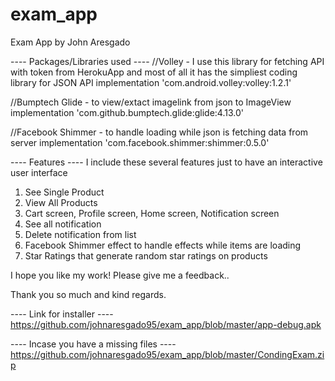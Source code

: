 # exam_app
Exam App by John Aresgado

---- Packages/Libraries used ----
//Volley - I use this library for fetching API with token from HerokuApp and most of all it has the simpliest coding library for JSON API
implementation 'com.android.volley:volley:1.2.1'

//Bumptech Glide - to view/extact imagelink from json to ImageView 
implementation 'com.github.bumptech.glide:glide:4.13.0'

//Facebook Shimmer - to handle loading while json is fetching data from server
implementation 'com.facebook.shimmer:shimmer:0.5.0'

---- Features ----
I include these several features just to have an interactive user interface 

1. See Single Product
2. View All Products
3. Cart screen, Profile screen, Home screen, Notification screen
4. See all notification
5. Delete notification from list
6. Facebook Shimmer effect to handle effects while items are loading
7. Star Ratings that generate random star ratings on products

I hope you like my work! Please give me a feedback..

Thank you so much and kind regards. 


---- Link for installer ----
https://github.com/johnaresgado95/exam_app/blob/master/app-debug.apk

---- Incase you have a missing files ----
https://github.com/johnaresgado95/exam_app/blob/master/CondingExam.zip
